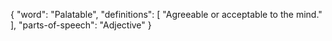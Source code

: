 {
    "word": "Palatable",
    "definitions": [
        "Agreeable or acceptable to the mind."
    ],
    "parts-of-speech": "Adjective"
}
